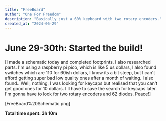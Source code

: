 ```yaml
---
title: "FreeBoard"
author: "One For Freedom"
description: "Basically just a 60% keyboard with two rotary encoders."
created_at: "2024-06-29"
---
```


# June 29-30th: Started the build!

[I made a schematic today and completed footprints. I also researched parts. I'm using a raspberry pi pico, which is like 5 us dollars, I also found switches which are 110 for 60ish dollars, I know its a bit steep, but I can't afford getting super bad low quality ones after a month of waiting. I also found.. Well, nothing, I was looking for keycaps but realised that you can't get good ones for 10 dollars. I'll have to save the search for keycaps later. I'm gonna have to look for two rotary encoders and 62 diodes.
Peace!]


[FreeBoard%20Schematic.png]

**Total time spent: 3h 10m**
